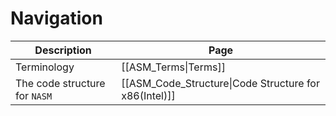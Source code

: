 # Navigation

| Description                   | Page                                                  |
| ----------------------------- | ----------------------------------------------------- |
| Terminology                   | [[ASM_Terms\|Terms]]                                  |
| The code structure for `NASM` | [[ASM_Code_Structure\|Code Structure for x86(Intel)]] |
